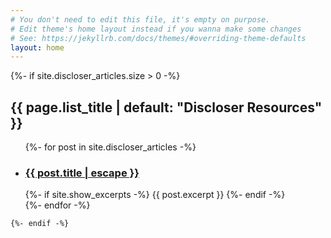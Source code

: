 ```yaml
---
# You don't need to edit this file, it's empty on purpose.
# Edit theme's home layout instead if you wanna make some changes
# See: https://jekyllrb.com/docs/themes/#overriding-theme-defaults
layout: home
---
```


<div class="home-content">
    {%- if site.discloser_articles.size > 0 -%}
    <h2 class="post-list-heading">{{ page.list_title | default: "Discloser Resources" }}</h2>
    <ul class="post-list">
    {%- for post in site.discloser_articles -%}
    <li>
        <h3>
        <a class="post-link" href="{{ post.url | relative_url }}">
            {{ post.title | escape }}
        </a>
        </h3>
        {%- if site.show_excerpts -%}
        {{ post.excerpt }}
        {%- endif -%}
    </li>
    {%- endfor -%}
    </ul>

    {%- endif -%}
</div>